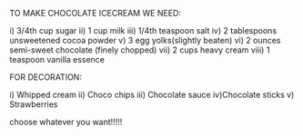 TO MAKE CHOCOLATE ICECREAM WE NEED:

i) 3/4th cup sugar
ii) 1 cup milk
iii) 1/4th teaspoon salt
iv) 2 tablespoons unsweetened cocoa powder
v) 3 egg yolks(slightly beaten)
vi) 2 ounces semi-sweet chocolate (finely chopped)
vii) 2 cups heavy cream
viii) 1 teaspoon vanilla essence

FOR DECORATION:

i) Whipped cream
ii) Choco chips
iii) Chocolate sauce
iv)Chocolate sticks
v) Strawberries

choose whatever you want!!!!!